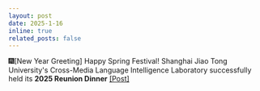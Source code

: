 ```yaml
---
layout: post
date: 2025-1-16
inline: true
related_posts: false
---
```


🎆[New Year Greeting] Happy Spring Festival! Shanghai Jiao Tong University's Cross-Media Language Intelligence Laboratory successfully held its **2025 Reunion Dinner** <a href="https://mp.weixin.qq.com/s/0y5ZchD4T5lCa3WxC5K5jQ"> [Post]</a>
